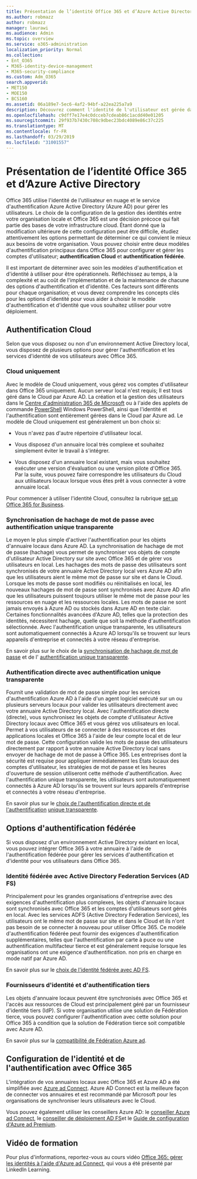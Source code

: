 ```yaml
---
title: Présentation de l’identité Office 365 et d’Azure Active Directory
ms.author: robmazz
author: robmazz
manager: laurawi
ms.audience: Admin
ms.topic: overview
ms.service: o365-administration
localization_priority: Normal
ms.collection:
- Ent_O365
- M365-identity-device-management
- M365-security-compliance
ms.custom: Adm_O365
search.appverid:
- MET150
- MOE150
- BCS160
ms.assetid: 06a189e7-5ec6-4af2-94bf-a22ea225a7a9
description: Découvrez comment l'identité de l'utilisateur est gérée dans Office 365.
ms.openlocfilehash: c9dff7e17e4c0dcceb7cdeab86c1acdd40e01205
ms.sourcegitcommit: 29f937b7430c708c9dbec23bdc4089e86c37c225
ms.translationtype: MT
ms.contentlocale: fr-FR
ms.lasthandoff: 03/29/2019
ms.locfileid: "31001557"
---
```

# <a name="understanding-office-365-identity-and-azure-active-directory"></a>Présentation de l’identité Office 365 et d’Azure Active Directory

Office 365 utilise l'identité de l'utilisateur en nuage et le service d'authentification Azure Active Directory (Azure AD) pour gérer les utilisateurs. Le choix de la configuration de la gestion des identités entre votre organisation locale et Office 365 est une décision précoce qui fait partie des bases de votre infrastructure cloud. Étant donné que la modification ultérieure de cette configuration peut être difficile, étudiez attentivement les options permettant de déterminer ce qui convient le mieux aux besoins de votre organisation. Vous pouvez choisir entre deux modèles d'authentification principaux dans Office 365 pour configurer et gérer les comptes d'utilisateur; **authentification Cloud** et **authentification fédérée**.
  
Il est important de déterminer avec soin les modèles d'authentification et d'identité à utiliser pour être opérationnels. Réfléchissez au temps, à la complexité et au coût de l'implémentation et de la maintenance de chacune des options d'authentification et d'identité. Ces facteurs sont différents pour chaque organisation; et vous devez comprendre les concepts clés pour les options d'identité pour vous aider à choisir le modèle d'authentification et d'identité que vous souhaitez utiliser pour votre déploiement.
  
## <a name="cloud-authentication"></a>Authentification Cloud

Selon que vous disposez ou non d'un environnement Active Directory local, vous disposez de plusieurs options pour gérer l'authentification et les services d'identité de vos utilisateurs avec Office 365.
  
### <a name="cloud-only"></a>Cloud uniquement

Avec le modèle de Cloud uniquement, vous gérez vos comptes d'utilisateur dans Office 365 uniquement. Aucun serveur local n'est requis; Il est tous géré dans le Cloud par Azure AD. La création et la gestion des utilisateurs dans le [Centre d'administration 365 de Microsoft](https://admin.microsoft.com) ou à l'aide des applets de commande [PowerShell](https://docs.microsoft.com/office365/enterprise/powershell/manage-office-365-with-office-365-powershell) Windows PowerShell, ainsi que l'identité et l'authentification sont entièrement gérées dans le Cloud par Azure ad. Le modèle de Cloud uniquement est généralement un bon choix si: 
  
- Vous n'avez pas d'autre répertoire d'utilisateur local.
    
- Vous disposez d'un annuaire local très complexe et souhaitez simplement éviter le travail à s'intégrer.
    
- Vous disposez d'un annuaire local existant, mais vous souhaitez exécuter une version d'évaluation ou une version pilote d'Office 365. Par la suite, vous pouvez faire correspondre les utilisateurs du Cloud aux utilisateurs locaux lorsque vous êtes prêt à vous connecter à votre annuaire local.
    
Pour commencer à utiliser l'identité Cloud, consultez la rubrique [set up Office 365 for Business](https://support.office.com/article/6a3a29a0-e616-4713-99d1-15eda62d04fa).
  
### <a name="password-hash-sync-with-seamless-single-sign-on"></a>Synchronisation de hachage de mot de passe avec authentification unique transparente

Le moyen le plus simple d'activer l'authentification pour les objets d'annuaire locaux dans Azure AD. La synchronisation de hachage de mot de passe (hachage) vous permet de synchroniser vos objets de compte d'utilisateur Active Directory sur site avec Office 365 et de gérer vos utilisateurs en local. Les hachages des mots de passe des utilisateurs sont synchronisés de votre annuaire Active Directory local vers Azure AD afin que les utilisateurs aient le même mot de passe sur site et dans le Cloud. Lorsque les mots de passe sont modifiés ou réinitialisés en local, les nouveaux hachages de mot de passe sont synchronisés avec Azure AD afin que les utilisateurs puissent toujours utiliser le même mot de passe pour les ressources en nuage et les ressources locales. Les mots de passe ne sont jamais envoyés à Azure AD ou stockés dans Azure AD en texte clair. Certaines fonctionnalités avancées d'Azure AD, telles que la protection des identités, nécessitent hachage, quelle que soit la méthode d'authentification sélectionnée. Avec l'authentification unique transparente, les utilisateurs sont automatiquement connectés à Azure AD lorsqu'ils se trouvent sur leurs appareils d'entreprise et connectés à votre réseau d'entreprise.
  
En savoir plus sur le choix de la [synchronisation de hachage de mot de passe](https://docs.microsoft.com/azure/security/azure-ad-choose-authn) et de l' [authentification unique transparente](https://docs.microsoft.com/azure/active-directory/connect/active-directory-aadconnect-sso).
  
### <a name="pass-through-authentication-with-seamless-single-sign-on"></a>Authentification directe avec authentification unique transparente

Fournit une validation de mot de passe simple pour les services d'authentification Azure AD à l'aide d'un agent logiciel exécuté sur un ou plusieurs serveurs locaux pour valider les utilisateurs directement avec votre annuaire Active Directory local. Avec l'authentification directe (directe), vous synchronisez les objets de compte d'utilisateur Active Directory locaux avec Office 365 et vous gérez vos utilisateurs en local. Permet à vos utilisateurs de se connecter à des ressources et des applications locales et Office 365 à l'aide de leur compte local et de leur mot de passe. Cette configuration valide les mots de passe des utilisateurs directement par rapport à votre annuaire Active Directory local sans envoyer de hachage de mot de passe à Office 365. Les entreprises dont la sécurité est requise pour appliquer immédiatement les États locaux des comptes d'utilisateur, les stratégies de mot de passe et les heures d'ouverture de session utiliseront cette méthode d'authentification. Avec l'authentification unique transparente, les utilisateurs sont automatiquement connectés à Azure AD lorsqu'ils se trouvent sur leurs appareils d'entreprise et connectés à votre réseau d'entreprise.
  
En savoir plus sur le [choix de l'authentification directe et de l'authentification](https://docs.microsoft.com/azure/security/azure-ad-choose-authn) [unique transparente](https://docs.microsoft.com/azure/active-directory/connect/active-directory-aadconnect-sso).
  
## <a name="federated-authentication-options"></a>Options d'authentification fédérée

Si vous disposez d'un environnement Active Directory existant en local, vous pouvez intégrer Office 365 à votre annuaire à l'aide de l'authentification fédérée pour gérer les services d'authentification et d'identité pour vos utilisateurs dans Office 365.
  
### <a name="federated-identity-with-active-directory-federation-services-ad-fs"></a>Identité fédérée avec Active Directory Federation Services (AD FS)

Principalement pour les grandes organisations d'entreprise avec des exigences d'authentification plus complexes, les objets d'annuaire locaux sont synchronisés avec Office 365 et les comptes d'utilisateurs sont gérés en local. Avec les services ADFS (Active Directory Federation Services), les utilisateurs ont le même mot de passe sur site et dans le Cloud et ils n'ont pas besoin de se connecter à nouveau pour utiliser Office 365. Ce modèle d'authentification fédérée peut fournir des exigences d'authentification supplémentaires, telles que l'authentification par carte à puce ou une authentification multifacteur tierce et est généralement requise lorsque les organisations ont une exigence d'authentification. non pris en charge en mode natif par Azure AD.
  
En savoir plus sur le [choix de l'identité fédérée avec AD FS](https://docs.microsoft.com/azure/security/azure-ad-choose-authn).
  
### <a name="third-party-authentication-and-identity-providers"></a>Fournisseurs d'identité et d'authentification tiers

Les objets d'annuaire locaux peuvent être synchronisés avec Office 365 et l'accès aux ressources de Cloud est principalement géré par un fournisseur d'identité tiers (IdP). Si votre organisation utilise une solution de Fédération tierce, vous pouvez configurer l'authentification avec cette solution pour Office 365 à condition que la solution de Fédération tierce soit compatible avec Azure AD.
  
En savoir plus sur la [compatibilité de Fédération Azure ad](https://docs.microsoft.com/azure/active-directory/connect/active-directory-aadconnect-federation-compatibility).
  
## <a name="configuring-identity-and-authentication-with-office-365"></a>Configuration de l'identité et de l'authentification avec Office 365

L'intégration de vos annuaires locaux avec Office 365 et Azure AD a été simplifiée avec [Azure ad Connect](https://docs.microsoft.com/azure/active-directory/connect/active-directory-aadconnect). Azure AD Connect est la meilleure façon de connecter vos annuaires et est recommandé par Microsoft pour les organisations de synchroniser leurs utilisateurs avec le Cloud.
  
Vous pouvez également utiliser les conseillers Azure AD: le [conseiller Azure ad Connect](https://aka.ms/aadconnectpwsync), le [conseiller de déploiement AD FS](https://aka.ms/adfsguidance)et le [Guide de configuration d'Azure ad Premium](https://aka.ms/aadpguidance).
  
## <a name="video-training"></a>Vidéo de formation

Pour plus d'informations, reportez-vous au cours vidéo [Office 365: gérer les identités à l'aide d'Azure ad Connect](https://support.office.com/article/90991a1d-c0ab-479a-b413-35c9706f6fed.aspx), qui vous a été présenté par LinkedIn Learning.
